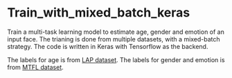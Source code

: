 # Train_with_mixed_batch_keras

Train a multi-task learning model to estimate age, gender and emotion of an input face. 
The trianing is done from multiple datasets, with a mixed-batch strategy. The code is written in Keras with Tensorflow as the backend. 

The labels for age is from [LAP dataset](http://chalearnlap.cvc.uab.es). 
The labels for gender and emotion is from [MTFL dataset](http://mmlab.ie.cuhk.edu.hk/projects/TCDCN.html). 
